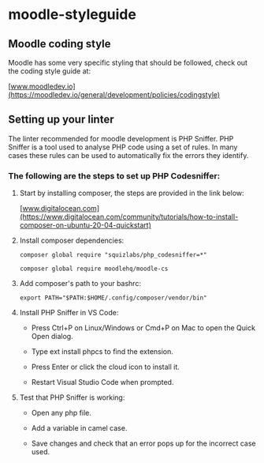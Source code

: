 # moodle-styleguide


## Moodle coding style

Moodle has some very specific styling that should be followed, check out the coding style guide at:

  [www.moodledev.io](https://moodledev.io/general/development/policies/codingstyle)


## Setting up your linter


The linter recommended for moodle development is PHP Sniffer. PHP Sniffer is a tool used to analyse PHP code using a set of rules. In many cases these rules can be used to automatically fix the errors they identify.


### The following are the steps to set up PHP Codesniffer:


  1. Start by installing composer, the steps are provided in the link below:

     [www.digitalocean.com](https://www.digitalocean.com/community/tutorials/how-to-install-composer-on-ubuntu-20-04-quickstart)
    
 
  2. Install composer dependencies:
 
      ```shell   
      composer global require "squizlabs/php_codesniffer=*"
  
      composer global require moodlehq/moodle-cs
      ```  
   
  3. Add composer's path to your bashrc:

      ```shell
      export PATH="$PATH:$HOME/.config/composer/vendor/bin"
      ```
      

  4. Install PHP Sniffer in VS Code:
 
        
      - Press Ctrl+P on Linux/Windows or Cmd+P on Mac to open the Quick Open dialog.
      
      - Type ext install phpcs to find the extension.
    
      - Press Enter or click the cloud icon to install it.

      - Restart Visual Studio Code when prompted.
 
  
  5. Test that PHP Sniffer is working:
  
    
     - Open any php file.

     - Add a variable in camel case.
    
     - Save changes and check that an error pops up for the incorrect case used.

